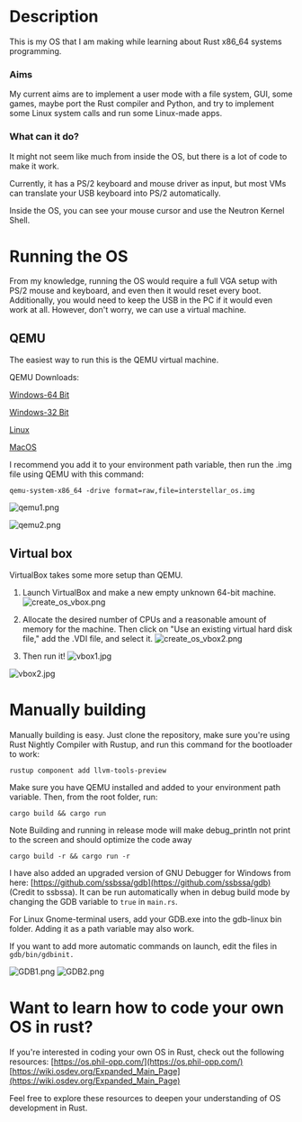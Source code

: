 # Description

This is my OS that I am making while learning about Rust x86_64 systems programming.

### Aims

My current aims are to implement a user mode with a file system, GUI, some games, maybe port the Rust compiler and Python, and try to implement some Linux system calls and run some Linux-made apps.

### What can it do?

It might not seem like much from inside the OS, but there is a lot of code to make it work.

Currently, it has a PS/2 keyboard and mouse driver as input, but most VMs can translate your USB keyboard into PS/2 automatically.

Inside the OS, you can see your mouse cursor and use the Neutron Kernel Shell.

# Running the OS

From my knowledge, running the OS would require a full VGA setup with PS/2 mouse and keyboard, and even then it would reset every boot. Additionally, you would need to keep the USB in the PC if it would even work at all. However, don't worry, we can use a virtual machine.


## QEMU

The easiest way to run this is the QEMU virtual machine.

QEMU Downloads:

[Windows-64 Bit](https://qemu.weilnetz.de/w64/)

[Windows-32 Bit](https://qemu.weilnetz.de/w32/)

[Linux](https://www.qemu.org/download/#linux)

[MacOS](https://www.qemu.org/download/#macos)

I recommend you add it to your environment path variable, then run the .img file using QEMU with this command:

`qemu-system-x86_64 -drive format=raw,file=interstellar_os.img`

![qemu1.png](images/qemu1.jpg)

![qemu2.png](images/qemu2.png)

## Virtual box

VirtualBox takes some more setup than QEMU.

1. Launch VirtualBox and make a new empty unknown 64-bit machine.
![create_os_vbox.png](images/create_os_vbox.png)

2. Allocate the desired number of CPUs and a reasonable amount of memory for the machine. Then click on "Use an existing virtual hard disk file," add the .VDI file, and select it.
![create_os_vbox2.png](images/create_os_vbox2.png)

3. Then run it!
![vbox1.jpg](images/vbox1.jpg)

![vbox2.jpg](images/vbox2.png)

# Manually building

Manually building is easy. Just clone the repository, make sure you're using Rust Nightly Compiler with Rustup, and run this command for the bootloader to work:

`rustup component add llvm-tools-preview`

Make sure you have QEMU installed and added to your environment path variable. Then, from the root folder, run:

`cargo build && cargo run`

Note Building and running in release mode will make debug_println not print to the screen and should optimize the code away

`cargo build -r && cargo run -r`

I have also added an upgraded version of GNU Debugger for Windows from here:  [https://github.com/ssbssa/gdb](https://github.com/ssbssa/gdb) (Credit to ssbssa). It can be run automatically when in debug build mode by changing the GDB variable to `true` in `main.rs`.

For Linux Gnome-terminal users, add your GDB.exe into the gdb-linux bin folder. Adding it as a path variable may also work.

If you want to add more automatic commands on launch, edit the files in `gdb/bin/gdbinit.`

![GDB1.png](images/GDB1.png)
![GDB2.png](images/GDB2.png)


# Want to learn how to code your own OS in rust?

If you're interested in coding your own OS in Rust, check out the following resources:
[https://os.phil-opp.com/](https://os.phil-opp.com/)
[https://wiki.osdev.org/Expanded_Main_Page](https://wiki.osdev.org/Expanded_Main_Page)

Feel free to explore these resources to deepen your understanding of OS development in Rust.